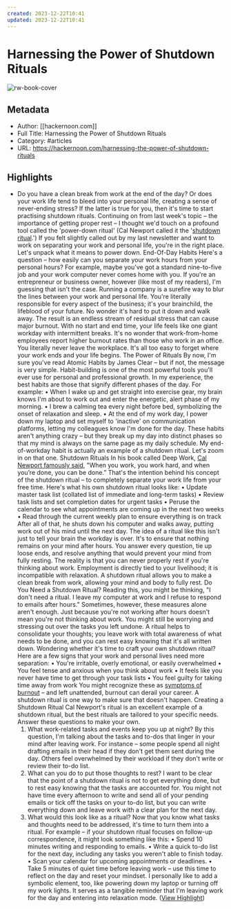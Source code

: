 ```yaml
---
created: 2023-12-22T10:41
updated: 2023-12-22T10:41
---
```

# Harnessing the Power of Shutdown Rituals

![rw-book-cover](https://hackernoon.imgix.net/images/sRDNsyX0c4TCCEJoPDTSzoNbnUD3-us93pt2.jpeg?mark-pad=0&mark=http://hackernoon.imgix.net/HackerNoon%20Rounded%20Horizontal.png?w=400)

## Metadata
- Author: [[hackernoon.com]]
- Full Title: Harnessing the Power of Shutdown Rituals
- Category: #articles
- URL: https://hackernoon.com/harnessing-the-power-of-shutdown-rituals

## Highlights
- Do you have a clean break from work at the end of the day? Or does your work life tend to bleed into your personal life, creating a sense of never-ending stress? If the latter is true for you, then it's time to start practising shutdown rituals.
  Continuing on from last week's topic – the importance of getting proper rest – I thought we'd touch on a profound tool called the 'power-down ritual' (Cal Newport called it the '[shutdown ritual](https://www.calnewport.com/blog/2009/06/08/drastically-reduce-stress-with-a-work-shutdown-ritual/?ref=hackernoon.com).')
  If you felt slightly called out by my last newsletter and want to work on separating your work and personal life, you're in the right place. Let's unpack what it means to power down.
  End-Of-Day Habits
  Here's a question – how easily can you separate your work hours from your personal hours? For example, maybe you've got a standard nine-to-five job and your work computer never comes home with you. If you're an entrepreneur or business owner, however (like most of my readers), I'm guessing that isn't the case.
  Running a company is a surefire way to blur the lines between your work and personal life. You're literally responsible for every aspect of the business; it's your brainchild, the lifeblood of your future. No wonder it's hard to put it down and walk away.
  The result is an endless stream of residual stress that can cause major burnout. With no start and end time, your life feels like one giant workday with intermittent breaks.
  It's no wonder that work-from-home employees report higher burnout rates than those who work in an office. You literally never leave the workplace. It's all too easy to forget where your work ends and your life begins.
  The Power of Rituals
  By now, I'm sure you've read Atomic Habits by James Clear – but if not, the message is very simple. Habit-building is one of the most powerful tools you'll ever use for personal and professional growth.
  In my experience, the best habits are those that signify different phases of the day. For example:
  • When I wake up and get straight into exercise gear, my brain knows I'm about to work out and enter the energetic, alert phase of my morning.
  • I brew a calming tea every night before bed, symbolizing the onset of relaxation and sleep.
  • At the end of my work day, I power down my laptop and set myself to 'inactive' on communication platforms, letting my colleagues know I'm done for the day.
  These habits aren't anything crazy – but they break up my day into distinct phases so that my mind is always on the same page as my daily schedule.
  My end-of-workday habit is actually an example of a shutdown ritual. Let's zoom in on that one.
  Shutdown Rituals
  In his book called Deep Work, [Cal Newport famously said](https://www.tannermilne.co/blog/shutdown-ritual?ref=hackernoon.com), "When you work, you work hard, and when you’re done, you can be done.” That's the intention behind his concept of the shutdown ritual – to completely separate your work life from your free time.
  Here's what his own shutdown ritual looks like:
  • Update master task list (collated list of immediate and long-term tasks)
  • Review task lists and set completion dates for urgent tasks
  • Peruse the calendar to see what appointments are coming up in the next two weeks
  • Read through the current weekly plan to ensure everything is on track
  After all of that, he shuts down his computer and walks away, putting work out of his mind until the next day.
  The idea of a ritual like this isn't just to tell your brain the workday is over. It's to ensure that nothing remains on your mind after hours. You answer every question, tie up loose ends, and resolve anything that would prevent your mind from fully resting.
  The reality is that you can never properly rest if you're thinking about work. Employment is directly tied to your livelihood; it is incompatible with relaxation. A shutdown ritual allows you to make a clean break from work, allowing your mind and body to fully rest.
  Do You Need a Shutdown Ritual?
  Reading this, you might be thinking, "I don't need a ritual. I leave my computer at work and I refuse to respond to emails after hours."
  Sometimes, however, these measures alone aren't enough. Just because you're not working after hours doesn't mean you're not thinking about work. You might still be worrying and stressing out over the tasks you left undone.
  A ritual helps to consolidate your thoughts; you leave work with total awareness of what needs to be done, and you can rest easy knowing that it's all written down.
  Wondering whether it's time to craft your own shutdown ritual? Here are a few signs that your work and personal lives need more separation:
  • You're irritable, overly emotional, or easily overwhelmed
  • You feel tense and anxious when you think about work
  • It feels like you never have time to get through your task lists
  • You feel guilty for taking time away from work
  You might recognize these as [symptoms of burnout](https://www.helpguide.org/articles/stress/burnout-prevention-and-recovery.htm?ref=hackernoon.com) – and left unattended, burnout can derail your career. A shutdown ritual is one way to make sure that doesn't happen.
  Creating a Shutdown Ritual
  Cal Newport's ritual is an excellent example of a shutdown ritual, but the best rituals are tailored to your specific needs. Answer these questions to make your own.
  1. What work-related tasks and events keep you up at night?
  By this question, I'm talking about the tasks and to-dos that linger in your mind after leaving work. For instance – some people spend all night drafting emails in their head if they don't get them sent during the day. Others feel overwhelmed by their workload if they don't write or review their to-do list.
  2. What can you do to put those thoughts to rest?
  I want to be clear that the point of a shutdown ritual is not to get everything done, but to rest easy knowing that the tasks are accounted for. You might not have time every afternoon to write and send all of your pending emails or tick off the tasks on your to-do list, but you can write everything down and leave work with a clear plan for the next day.
  3. What would this look like as a ritual?
  Now that you know what tasks and thoughts need to be addressed, it's time to turn them into a ritual. For example – if your shutdown ritual focuses on follow-up correspondence, it might look something like this:
  • Spend 10 minutes writing and responding to emails.
  • Write a quick to-do list for the next day, including any tasks you weren't able to finish today.
  • Scan your calendar for upcoming appointments or deadlines.
  • Take 5 minutes of quiet time before leaving work – use this time to reflect on the day and reset your mindset.
  I personally like to add a symbolic element, too, like powering down my laptop or turning off my work lights. It serves as a tangible reminder that I'm leaving work for the day and entering into relaxation mode. ([View Highlight](https://read.readwise.io/read/01hbf3q6fk6p2nw94zsbrcsknd))
